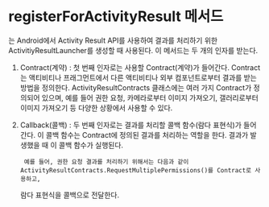 # registerForActivityResult 메서드
는 Android에서 Activity Result API를 사용하여 결과를 처리하기 위한 ActivitiyResultLauncher를 생성할 때 사용된다.
이 메서드는 두 개의 인자를 받는다.
1. Contract(계약) : 첫 번째 인자로는 사용할 Contract(계약)가 들어간다. Contract는 액티비티나 프래그먼트에서 다른 액티비티나 외부 컴포넌트로부터 결과를 받는 방법을 정의한다. ActivityResultContracts 클래스에는 여러 가지 Contract가 정의되어 있으며, 예를 들어 권한 요청, 카메라로부터 이미지 가져오기, 갤러리로부터 이미지 가져오기 등 다양한 상황에서 사용할 수 있다.
2. Callback(콜백) : 두 번째 인자로는 결과를 처리할 콜백 함수(람다 표현식)가 들어간다. 이 콜백 함수는 Contract에 정의된 결과를 처리하는 역할을 한다. 결과가 발생했을 때 이 콜백 함수가 실행된다.

        예를 들어, 권한 요청 결과를 처리하기 위해서는 다음과 같이 ActivityResultContracts.RequestMultiplePermissions()를 Contract로 사용하고,
    람다 표현식을 콜백으로 전달한다.
